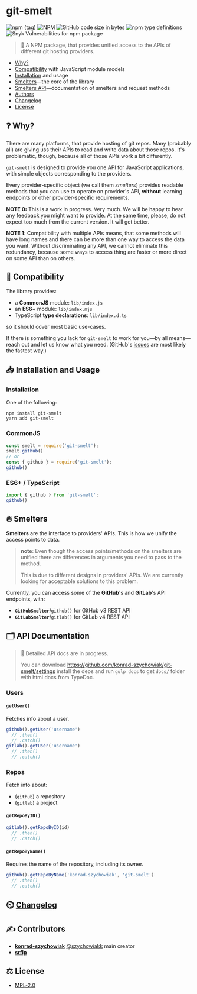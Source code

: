 # git-smelt
![npm (tag)](https://img.shields.io/npm/v/git-smelt/latest?style=flat-square)
![NPM](https://img.shields.io/npm/l/git-smelt?style=flat-square)
![GitHub code size in bytes](https://img.shields.io/github/languages/code-size/konrad-szychowiak/git-smelt?style=flat-square)
![npm type definitions](https://img.shields.io/npm/types/git-smelt?style=flat-square)
![Snyk Vulnerabilities for npm package](https://img.shields.io/snyk/vulnerabilities/npm/git-smelt?style=flat-square)

> 🚧 A NPM package, that provides unified access to the APIs of different git hosting providers.

+ [Why?](#-why)
+ [Compatibility](#-compatibility) with JavaScript module models
+ [Installation](#-installation-and-usage) and usage
+ [Smelters](#-smelters)—the core of the library
+ [Smelters API](#-api-documentation)—documentation of smelters and request methods
+ [Authors](#-contributors)
+ [Changelog]
+ [License](#-license)

## ❓ Why?

There are many platforms, that provide hosting of git repos.
Many (probably all) are giving uss their APIs to read and write data
about those repos.
It's problematic, though, because all of those APIs work a bit differently.

`git-smelt` is designed to provide you one API for JavaScript applications,
with simple objects corresponding to the providers.

Every provider-specific object (we call them _smelters_) provides
readable methods that you can use to operate on provider's API, 
**without** learning endpoints or other provider-specific requirements.

**NOTE 0:** This is a work in progress.
Very much.
We will be happy to hear any feedback you might want to provide.
At the same time, please, do not expect too much from the current version.
It will get better.  

**NOTE 1:** Compatibility with multiple APIs means, that some methods will have long names
and there can be more than one way to access the data you want.
Without discriminating any API, we cannot eliminate this redundancy,
because some ways to access thing are faster or more direct on some API than on others.  

## 🤝 Compatibility

The library provides:
+ a **CommonJS** module: `lib/index.js`
+ an **ES6**+ module: `lib/index.mjs`
+ TypeScript **type declarations**: `lib/index.d.ts`

so it should cover most basic use-cases.

If there is something you lack for `git-smelt` to work for you—by all means—reach out
and let us know what you need. (GitHub's [issues] are most likely the fastest way.) 

## 📥 Installation and Usage

### Installation
One of the following:
```shell script
npm install git-smelt
yarn add git-smelt
```

### CommonJS
```js
const smelt = require('git-smelt');
smelt.github()
// or
const { github } = require('git-smelt');
github()
```

### ES6+ / TypeScript
```ts
import { github } from 'git-smelt';
github()
```

## 🔥 Smelters

**Smelters** are the interface to providers' APIs.
This is how we unify the access points to data.

> **note**: Even though the access points/methods on the smelters are unified
> there are differences in arguments you need to pass to the method.
>
> This is due to different designs in providers' APIs.
> We are currently looking for acceptable solutions to this problem.

Currently, you can access some of the **GitHub**'s and **GitLab**'s API endpoints, with:

+ **`GitHubSmelter`**/`github()` for GitHub v3 REST API
+ **`GitLabSmelter`**/`gitlab()` for GitLab v4 REST API

## 🗂️ API Documentation

> 🚧 Detailed API docs are in progress. 
>
> You can download https://github.com/konrad-szychowiak/git-smelt/settings
> install the deps and run `gulp docs` to get `docs/` folder with html docs from TypeDoc. 

### Users
#### `getUser()`
Fetches info about a user.

```js
github().getUser('username')
  // .then()
  // .catch()
gitlab().getUser('username')
  // .then()
  // .catch()
```

### Repos
Fetch info about:
+ (`github`) a repository
+ (`gitlab`) a project

#### `getRepoByID()`
```ts
gitlab().getRepoByID(id)
  // .then()
  // .catch()
```
 
#### `getRepoByName()`
Requires the name of the repository, including its owner.
```ts
github().getRepoByName('konrad-szychowiak', 'git-smelt')
  // .then()
  // .catch()
```


## ⏲️ [Changelog]

## ✍️ Contributors
+ **[konrad-szychowiak]** [@szychowiakk] main creator
+ **[srflp]** 

## ⚖️ License
+ [MPL-2.0]

[issues]: https://github.com/konrad-szychowiak/git-smelt/issues
[MPL-2.0]: ./LICENSE
[Changelog]: ./CHANGELOG.md
[konrad-szychowiak]: https://github.com/konrad-szychowiak
[@szychowiakk]: https://twitter.com/szychowiakk
[srflp]: https://github.com/srflp
